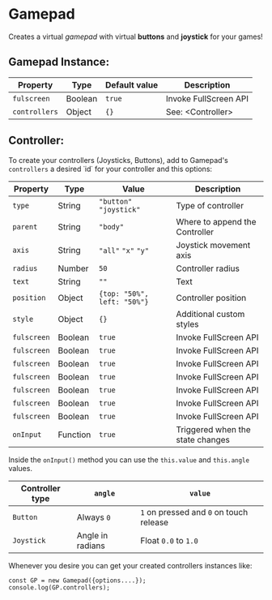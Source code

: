 # Gamepad

Creates a virtual *gamepad* with virtual **buttons** and **joystick** for your games!


## Gamepad Instance:

| Property      | Type    | Default value | Description           |
| ------------- | ------- | ------------- | --------------------- |
| `fulscreen`   | Boolean | `true`        | Invoke FullScreen API |
| `controllers` | Object  | `{}`          | See: \<Controller\>   |

## Controller:

To create your controllers (Joysticks, Buttons), add to Gamepad's `controllers` a desired ˙id˙ for your controller and this options:

| Property    | Type     | Value                       | Description                      |
| ----------- | -------- | --------------------------- | -------------------------------- |
| `type`      | String   | `"button"` `"joystick"`     | Type of controller               |
| `parent`    | String   | `"body"`                    | Where to append the Controller   |
| `axis`      | String   | `"all"` `"x"` `"y"`         | Joystick movement axis           |
| `radius`    | Number   | `50`                        | Controller radius                |
| `text`      | String   | `""`                        | Text                             |
| `position`  | Object   | `{top: "50%", left: "50%"}` | Controller position              |
| `style`     | Object   | `{}`                        | Additional custom styles         |
| `fulscreen` | Boolean  | `true`                      | Invoke FullScreen API            |
| `fulscreen` | Boolean  | `true`                      | Invoke FullScreen API            |
| `fulscreen` | Boolean  | `true`                      | Invoke FullScreen API            |
| `fulscreen` | Boolean  | `true`                      | Invoke FullScreen API            |
| `fulscreen` | Boolean  | `true`                      | Invoke FullScreen API            |
| `fulscreen` | Boolean  | `true`                      | Invoke FullScreen API            |
| `fulscreen` | Boolean  | `true`                      | Invoke FullScreen API            |
| `onInput`   | Function | `true`                      | Triggered when the state changes |

Inside the `onInput()` method you can use the `this.value` and `this.angle` values.

| Controller type | `angle`          | `value`                                 |
| --------------- | ---------------- | --------------------------------------- |
| `Button`        | Always `0`       | `1` on pressed and `0` on touch release |
| `Joystick`      | Angle in radians | Float `0.0` to `1.0`                    |

Whenever you desire you can get your created controllers instances like:

```
const GP = new Gamepad({options....});
console.log(GP.controllers);
```